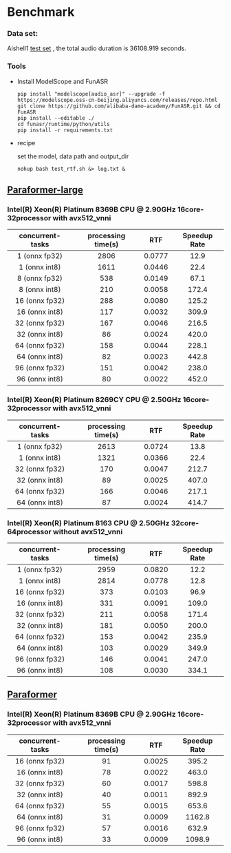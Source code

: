 # Benchmark 

### Data set:
Aishell1 [test set](https://www.openslr.org/33/) , the total audio duration is 36108.919 seconds.

### Tools
- Install ModelScope and FunASR

    ```shell
    pip install "modelscope[audio_asr]" --upgrade -f https://modelscope.oss-cn-beijing.aliyuncs.com/releases/repo.html
    git clone https://github.com/alibaba-damo-academy/FunASR.git && cd FunASR
    pip install --editable ./
    cd funasr/runtime/python/utils
    pip install -r requirements.txt
    ```

- recipe

    set the model, data path and output_dir

    ```shell
    nohup bash test_rtf.sh &> log.txt &
    ```


## [Paraformer-large](https://www.modelscope.cn/models/damo/speech_paraformer-large_asr_nat-zh-cn-16k-common-vocab8404-pytorch/summary) 

 ### Intel(R) Xeon(R) Platinum 8369B CPU @ 2.90GHz   16core-32processor    with avx512_vnni

| concurrent-tasks | processing time(s) |   RTF   | Speedup Rate |
|:----------------:|:------------------:|:-------:|:------------:|
|  1 (onnx fp32)   |        2806        | 0.0777  |     12.9     |
|  1 (onnx int8)   |        1611        | 0.0446  |     22.4     |
|  8 (onnx fp32)   |        538         | 0.0149  |     67.1     |
|  8 (onnx int8)   |        210         | 0.0058  |    172.4     |
|  16 (onnx fp32)  |        288         | 0.0080  |    125.2     |
|  16 (onnx int8)  |        117         | 0.0032  |    309.9     |
|  32 (onnx fp32)  |        167         | 0.0046  |    216.5     |
|  32 (onnx int8)  |         86         | 0.0024  |    420.0     |
|  64 (onnx fp32)  |        158         | 0.0044  |    228.1     |
|  64 (onnx int8)  |         82         | 0.0023  |    442.8     |
|  96 (onnx fp32)  |        151         | 0.0042  |    238.0     |
|  96 (onnx int8)  |         80         | 0.0022  |    452.0     |


### Intel(R) Xeon(R) Platinum 8269CY CPU @ 2.50GHz   16core-32processor    with avx512_vnni

| concurrent-tasks | processing time(s) |  RTF   | Speedup Rate |
|:----------------:|:------------------:|:------:|:------------:|
|  1 (onnx fp32)   |        2613        | 0.0724 |     13.8     |
|  1 (onnx int8)   |        1321        | 0.0366 |     22.4     |
|  32 (onnx fp32)  |        170         | 0.0047 |    212.7     |
|  32 (onnx int8)  |        89          | 0.0025 |    407.0     |
|  64 (onnx fp32)  |        166         | 0.0046 |    217.1     |
|  64 (onnx int8)  |         87         | 0.0024 |    414.7     |


### Intel(R) Xeon(R) Platinum 8163 CPU @ 2.50GHz    32core-64processor   without avx512_vnni


| concurrent-tasks | processing time(s) |  RTF   | Speedup Rate |
|:----------------:|:------------------:|:------:|:------------:|
|  1 (onnx fp32)   |        2959        | 0.0820 |     12.2     |
|  1 (onnx int8)   |        2814        | 0.0778 |     12.8     |
|  16 (onnx fp32)  |        373         | 0.0103 |     96.9     |
|  16 (onnx int8)  |        331         | 0.0091 |    109.0     |
|  32 (onnx fp32)  |        211         | 0.0058 |    171.4     |
|  32 (onnx int8)  |        181         | 0.0050 |    200.0     |
|  64 (onnx fp32)  |        153         | 0.0042 |    235.9     |
|  64 (onnx int8)  |        103         | 0.0029 |    349.9     |
|  96 (onnx fp32)  |        146         | 0.0041 |    247.0     |
|  96 (onnx int8)  |        108         | 0.0030 |    334.1     |

## [Paraformer](https://modelscope.cn/models/damo/speech_paraformer_asr_nat-zh-cn-16k-common-vocab8358-tensorflow1/summary)

 ### Intel(R) Xeon(R) Platinum 8369B CPU @ 2.90GHz   16core-32processor    with avx512_vnni

| concurrent-tasks | processing time(s) |  RTF   | Speedup Rate |
|:----------------:|:------------------:|:------:|:------------:|
|  16 (onnx fp32)  |         91         | 0.0025 |    395.2     |
|  16 (onnx int8)  |         78         | 0.0022 |    463.0     |
|  32 (onnx fp32)  |         60         | 0.0017 |    598.8     |
|  32 (onnx int8)  |         40         | 0.0011 |    892.9     |
|  64 (onnx fp32)  |         55         | 0.0015 |    653.6     |
|  64 (onnx int8)  |         31         | 0.0009 |    1162.8    |
|  96 (onnx fp32)  |         57         | 0.0016 |    632.9     |
|  96 (onnx int8)  |         33         | 0.0009 |    1098.9    |

[//]: # (|  1 &#40;onnx fp32&#41;   |        2806        | 0.0777 |     12.9     |)

[//]: # (|  1 &#40;onnx int8&#41;   |        1611        | 0.0446 |     22.4     |)
